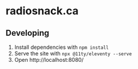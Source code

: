 # radiosnack.ca

## Developing

1. Install dependencies with `npm install`
2. Serve the site with `npx @11ty/eleventy --serve`
3. Open http://localhost:8080/
